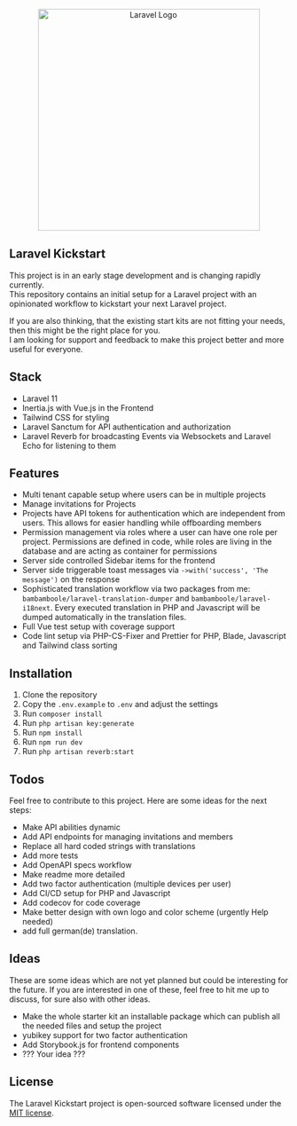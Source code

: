 <p align="center"><a href="https://laravel.com" target="_blank"><img src="https://raw.githubusercontent.com/laravel/art/master/logo-lockup/5%20SVG/2%20CMYK/1%20Full%20Color/laravel-logolockup-cmyk-red.svg" width="400" alt="Laravel Logo"></a></p>


## Laravel Kickstart
This project is in an early stage development and is changing rapidly currently.  
This repository contains an initial setup for a Laravel project with an opinionated workflow to kickstart your next Laravel project.

If you are also thinking, that the existing start kits are not fitting your needs, then this might be the right place for you.  
I am looking for support and feedback to make this project better and more useful for everyone.

## Stack
- Laravel 11
- Inertia.js with Vue.js in the Frontend
- Tailwind CSS for styling
- Laravel Sanctum for API authentication and authorization
- Laravel Reverb for broadcasting Events via Websockets and Laravel Echo for listening to them

## Features
- Multi tenant capable setup where users can be in multiple projects
- Manage invitations for Projects
- Projects have API tokens for authentication which are independent from users. This allows for easier handling while offboarding members
- Permission management via roles where a user can have one role per project. Permissions are defined in code, while roles are living in the database and are acting as container for permissions
- Server side controlled Sidebar items for the frontend
- Server side triggerable toast messages via `->with('success', 'The message')` on the response
- Sophisticated translation workflow via two packages from me: `bambamboole/laravel-translation-dumper` and `bambamboole/laravel-i18next`.
Every executed translation in PHP and Javascript will be dumped automatically in the translation files.
- Full Vue test setup with coverage support 
- Code lint setup via PHP-CS-Fixer and Prettier for PHP, Blade, Javascript and Tailwind class sorting

## Installation
1. Clone the repository
2. Copy the `.env.example` to `.env` and adjust the settings
3. Run `composer install`
4. Run `php artisan key:generate`
5. Run `npm install`
6. Run `npm run dev`
7. Run `php artisan reverb:start`

## Todos
Feel free to contribute to this project. Here are some ideas for the next steps:
- Make API abilities dynamic
- Add API endpoints for managing invitations and members
- Replace all hard coded strings with translations
- Add more tests
- Add OpenAPI specs workflow
- Make readme more detailed
- Add two factor authentication (multiple devices per user)
- Add CI/CD setup for PHP and Javascript
- Add codecov for code coverage
- Make better design with own logo and color scheme (urgently Help needed)
- add full german(de) translation.

## Ideas
These are some ideas which are not yet planned but could be interesting for the future. If you are interested in one of these, feel free to hit me up to discuss, for sure also with other ideas.
- Make the whole starter kit an installable package which can publish all the needed files and setup the project
- yubikey support for two factor authentication
- Add Storybook.js for frontend components
- ??? Your idea ???

## License

The Laravel Kickstart project is open-sourced software licensed under the [MIT license](https://opensource.org/licenses/MIT).
